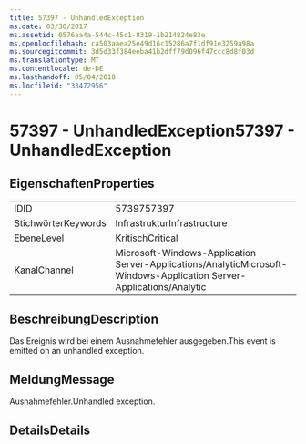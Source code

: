 ```yaml
---
title: 57397 - UnhandledException
ms.date: 03/30/2017
ms.assetid: 0576aa4a-544c-45c1-8319-1b214824e83e
ms.openlocfilehash: ca503aaea25e49d16c15286a7f1df91e3259a98a
ms.sourcegitcommit: 3d5d33f384eeba41b2dff79d096f47ccc8d8f03d
ms.translationtype: MT
ms.contentlocale: de-DE
ms.lasthandoff: 05/04/2018
ms.locfileid: "33472956"
---
```

# <a name="57397---unhandledexception"></a><span data-ttu-id="785e9-102">57397 - UnhandledException</span><span class="sxs-lookup"><span data-stu-id="785e9-102">57397 - UnhandledException</span></span>
## <a name="properties"></a><span data-ttu-id="785e9-103">Eigenschaften</span><span class="sxs-lookup"><span data-stu-id="785e9-103">Properties</span></span>  
  
|||  
|-|-|  
|<span data-ttu-id="785e9-104">ID</span><span class="sxs-lookup"><span data-stu-id="785e9-104">ID</span></span>|<span data-ttu-id="785e9-105">57397</span><span class="sxs-lookup"><span data-stu-id="785e9-105">57397</span></span>|  
|<span data-ttu-id="785e9-106">Stichwörter</span><span class="sxs-lookup"><span data-stu-id="785e9-106">Keywords</span></span>|<span data-ttu-id="785e9-107">Infrastruktur</span><span class="sxs-lookup"><span data-stu-id="785e9-107">Infrastructure</span></span>|  
|<span data-ttu-id="785e9-108">Ebene</span><span class="sxs-lookup"><span data-stu-id="785e9-108">Level</span></span>|<span data-ttu-id="785e9-109">Kritisch</span><span class="sxs-lookup"><span data-stu-id="785e9-109">Critical</span></span>|  
|<span data-ttu-id="785e9-110">Kanal</span><span class="sxs-lookup"><span data-stu-id="785e9-110">Channel</span></span>|<span data-ttu-id="785e9-111">Microsoft-Windows-Application Server-Applications/Analytic</span><span class="sxs-lookup"><span data-stu-id="785e9-111">Microsoft-Windows-Application Server-Applications/Analytic</span></span>|  
  
## <a name="description"></a><span data-ttu-id="785e9-112">Beschreibung</span><span class="sxs-lookup"><span data-stu-id="785e9-112">Description</span></span>  
 <span data-ttu-id="785e9-113">Das Ereignis wird bei einem Ausnahmefehler ausgegeben.</span><span class="sxs-lookup"><span data-stu-id="785e9-113">This event is emitted on an unhandled exception.</span></span>  
  
## <a name="message"></a><span data-ttu-id="785e9-114">Meldung</span><span class="sxs-lookup"><span data-stu-id="785e9-114">Message</span></span>  
 <span data-ttu-id="785e9-115">Ausnahmefehler.</span><span class="sxs-lookup"><span data-stu-id="785e9-115">Unhandled exception.</span></span>  
  
## <a name="details"></a><span data-ttu-id="785e9-116">Details</span><span class="sxs-lookup"><span data-stu-id="785e9-116">Details</span></span>
